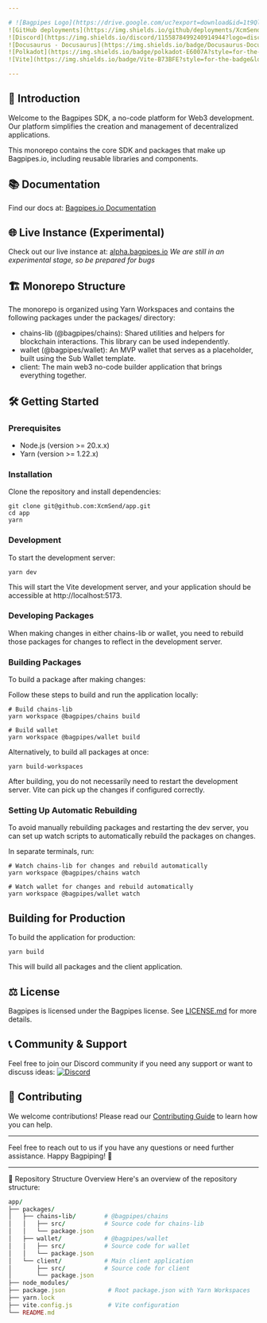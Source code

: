 ```yaml
---

# ![Bagpipes Logo](https://drive.google.com/uc?export=download&id=1t9QlFCEGjh5KJqU4s8RGfLCeYFC2SZBS) Bagpipes.io
![GitHub deployments](https://img.shields.io/github/deployments/XcmSend/xcmsend-ui/production?logo=vercel&link=https%3A%2F%2Fapp-v0-0-1.vercel.app)
![Discord](https://img.shields.io/discord/1155878499240914944?logo=discord&link=https%3A%2F%2Fdiscord.gg%2FfJYcgrB2F)
![Docusaurus - Docusaurus](https://img.shields.io/badge/Docusaurus-Docusaurus-blue?logo=docusaurus&logoColor=white&style=flat-square)
![Polkadot](https://img.shields.io/badge/polkadot-E6007A?style=for-the-badge&logo=polkadot&logoColor=white)
![Vite](https://img.shields.io/badge/Vite-B73BFE?style=for-the-badge&logo=vite&logoColor=FFD62E)

---
```


## 🚀 Introduction

Welcome to the Bagpipes SDK, a no-code platform for Web3 development. Our platform simplifies the creation and management of decentralized applications.

This monorepo contains the core SDK and packages that make up Bagpipes.io, including reusable libraries and components.

## 📚 Documentation

Find our docs at:
[Bagpipes.io Documentation](https://docs.bagpipes.io/)

## 🌐 Live Instance (Experimental)

Check out our live instance at:
[alpha.bagpipes.io](https://builder.bagpipes.io)
_We are still in an experimental stage, so be prepared for bugs_

## 🏗️ Monorepo Structure
The monorepo is organized using Yarn Workspaces and contains the following packages under the packages/ directory:

- chains-lib (@bagpipes/chains): Shared utilities and helpers for blockchain interactions. This library can be used independently.
- wallet (@bagpipes/wallet): An MVP wallet that serves as a placeholder, built using the Sub Wallet template.
- client: The main web3 no-code builder application that brings everything together.

## 🛠️ Getting Started

### Prerequisites
- Node.js (version >= 20.x.x)
- Yarn (version >= 1.22.x)

### Installation
Clone the repository and install dependencies:

```shell
git clone git@github.com:XcmSend/app.git
cd app
yarn
```

### Development
To start the development server:

```shell
yarn dev
```

This will start the Vite development server, and your application should be accessible at http://localhost:5173.

### Developing Packages
When making changes in either chains-lib or wallet, you need to rebuild those packages for changes to reflect in the development server.

### Building Packages
To build a package after making changes:

Follow these steps to build and run the application locally:


```shell
# Build chains-lib
yarn workspace @bagpipes/chains build

# Build wallet
yarn workspace @bagpipes/wallet build
```


Alternatively, to build all packages at once:

```shell
yarn build-workspaces
```


After building, you do not necessarily need to restart the development server. Vite can pick up the changes if configured correctly.

### Setting Up Automatic Rebuilding
To avoid manually rebuilding packages and restarting the dev server, you can set up watch scripts to automatically rebuild the packages on changes.

In separate terminals, run:

```shell
# Watch chains-lib for changes and rebuild automatically
yarn workspace @bagpipes/chains watch

# Watch wallet for changes and rebuild automatically
yarn workspace @bagpipes/wallet watch
```


## Building for Production
To build the application for production:

```shell
yarn build
```

This will build all packages and the client application.
## ⚖️ License

Bagpipes is licensed under the Bagpipes license. See [LICENSE.md](LICENSE.md) for more details.

## 📞 Community & Support

Feel free to join our Discord community if you need any support or want to discuss ideas:
[![Discord](https://img.shields.io/discord/1155878499240914944?logo=discord&link=https%3A%2F%2Fdiscord.gg%2FfJYcgrB2F)](https://discord.gg/fJYcgrB2F)

## 👥 Contributing

We welcome contributions! Please read our [Contributing Guide](CONTRIBUTING.md) to learn how you can help.

---

Feel free to reach out to us if you have any questions or need further assistance. Happy Bagpiping! 🎉

---


📂 Repository Structure Overview
Here's an overview of the repository structure:

```ruby
app/
├── packages/
│   ├── chains-lib/        # @bagpipes/chains
│   │   ├── src/           # Source code for chains-lib
│   │   └── package.json
│   ├── wallet/            # @bagpipes/wallet
│   │   ├── src/           # Source code for wallet
│   │   └── package.json
│   └── client/            # Main client application
│       ├── src/           # Source code for client
│       └── package.json
├── node_modules/
├── package.json            # Root package.json with Yarn Workspaces
├── yarn.lock
├── vite.config.js          # Vite configuration
└── README.md 
```
